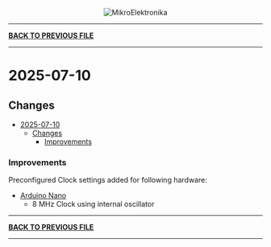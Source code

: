 
<p align="center">
  <img src="http://www.mikroe.com/img/designs/beta/logo_small.png?raw=true" alt="MikroElektronika"/>
</p>

---

**[BACK TO PREVIOUS FILE](../changelog.md)**

---

# 2025-07-10

## Changes

- [2025-07-10](#2025-07-10)
  - [Changes](#changes)
    + [Improvements](#improvements)

### Improvements

Preconfigured Clock settings added for following hardware:

+ [Arduino Nano](https://store.arduino.cc/products/arduino-nano?_gl=1*1ilbb7v*_up*MQ..*_ga*Mzc2OTY2MTYzLjE3MzUwNTAzMjc.*_ga_NEXN8H46L5*MTczNTA1MDMyNS4xLjAuMTczNTA1MDMyNS4wLjAuODA5MDc4MjMy)
  + 8 MHz Clock using internal oscillator

---

**[BACK TO PREVIOUS FILE](../changelog.md)**

---
